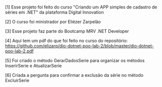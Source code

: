 [1] Esse projeto foi feito do curso "Criando um APP simples de cadastro de séries em .NET" da plataforma Digital Innovation

[2] O curso foi ministrador por Eliézer Zarpelão

[3] Esse projeto faz parte do Bootcamp MRV .NET Developer

[4] Aqui tem um pdf do que foi feito no curso do repositório: https://github.com/elizarp/dio-dotnet-poo-lab-2/blob/master/dio-dotnet-poo-lab-2.pdf

[5] Foi criado o método GerarDadosSerie para organizar os métodos InserirSerie e AtualizarSerie

[6] Criada a pergunta para confirmar a exclusão da série no método ExcluirSerie
